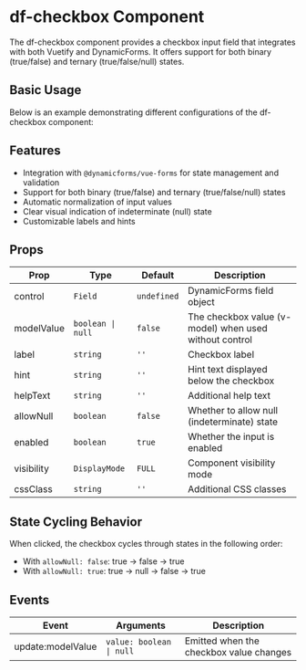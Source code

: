 # df-checkbox Component

The df-checkbox component provides a checkbox input field that integrates with both Vuetify and DynamicForms. It offers 
support for both binary (true/false) and ternary (true/false/null) states.

## Basic Usage

Below is an example demonstrating different configurations of the df-checkbox component:

<checkbox-basic/>

## Features

- Integration with `@dynamicforms/vue-forms` for state management and validation
- Support for both binary (true/false) and ternary (true/false/null) states
- Automatic normalization of input values
- Clear visual indication of indeterminate (null) state
- Customizable labels and hints

## Props

| Prop | Type | Default | Description |
|------|------|---------|-------------|
| control | `Field` | `undefined` | DynamicForms field object |
| modelValue | `boolean \| null` | `false` | The checkbox value (v-model) when used without control |
| label | `string` | `''` | Checkbox label |
| hint | `string` | `''` | Hint text displayed below the checkbox |
| helpText | `string` | `''` | Additional help text |
| allowNull | `boolean` | `false` | Whether to allow null (indeterminate) state |
| enabled | `boolean` | `true` | Whether the input is enabled |
| visibility | `DisplayMode` | `FULL` | Component visibility mode |
| cssClass | `string` | `''` | Additional CSS classes |

## State Cycling Behavior

When clicked, the checkbox cycles through states in the following order:

- With `allowNull: false`: true → false → true
- With `allowNull: true`: true → null → false → true

## Events

| Event | Arguments | Description |
|-------|-----------|-------------|
| update:modelValue | `value: boolean \| null` | Emitted when the checkbox value changes |

<script setup>
import CheckboxBasic from '../components/checkbox-basic.vue';
</script>
